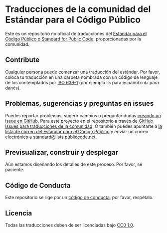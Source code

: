 # Traducciones de la comunidad del Estándar para el Código Público

Este es un repositorio no oficial de traducciones del [Estándar para el Código Público o Standard for Public Code](https://standard.publiccode.net), proporcionadas por la comunidad.

## Contribute

Cualquier persona puede comenzar una traducción del estándar. Por favor, coloca tu traducción en una carpeta nombrada con un código de lenguaje de los contemplados por [ISO 639-1](https://en.wikipedia.org/wiki/List_of_ISO_639-1_codes) (por ejemplo `es` para español o `da` para danés).

## Problemas, sugerencias y preguntas en issues

Puedes reportar problemas, sugerir cambios o preguntar dudas [creando un issue en GitHub](https://help.github.com/articles/creating-an-issue/). Para este proyecto en el repositorio a través de [GitHub Issues para traducciones de la comunidad](https://github.com/publiccodenet/community-translations-standard/issues).
O también puedes apuntarte a [la lista de correo del Estándar para el Código Público](https://lists.publiccode.net/mailman/postorius/lists/standard.lists.publiccode.net/) y enviar un correo electrónico a [standard@lists.publiccode.net](mailto:standard@lists.publiccode.net).

## Previsualizar, construir y desplegar

Aún estamos diseñando los detalles de este proceso. Por favor, sé paciente.

## Código de Conducta

Este repositorio se rige por un [código de conducta](CODE_OF_CONDUCT.md), por favor, respétalo.

## Licencia

Todas las traducciones deben de ser licenciadas bajo [CC0 1.0](LICENSE).
